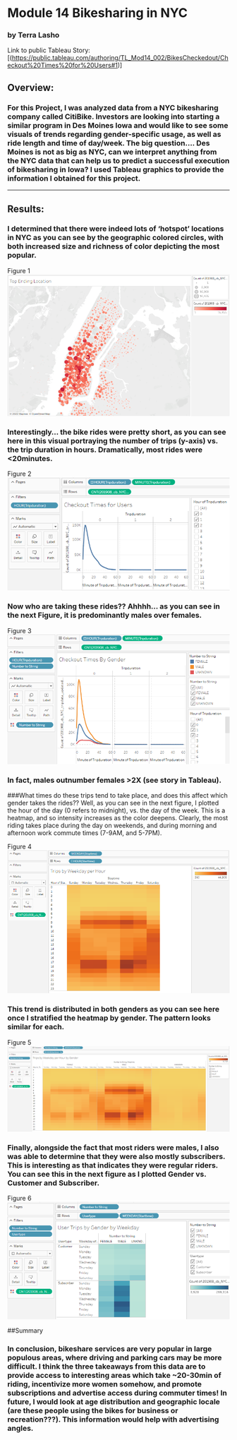 # Module 14  Bikesharing in NYC
### by Terra Lasho 
Link to public Tableau Story: [(https://public.tableau.com/authoring/TL_Mod14_002/BikesCheckedout/Checkout%20Times%20for%20Users#1)]

## Overview: 

### For this Project, I was analyzed data from a NYC bikesharing company called CitiBike.  Investors are looking into starting a similar program in Des Moines Iowa and would like to see some visuals of trends regarding gender-specific usage, as well as ride length and time of day/week.  The big question…. Des Moines is not as big as NYC, can we interpret anything from the NYC data that can help us to predict a successful execution of bikesharing in Iowa?  I used Tableau graphics to provide the information I obtained for this project.
--------------------------------------------------------------------------------------------------------------
## Results:

### I determined that there were indeed lots of ‘hotspot’ locations in NYC as you can see by the geographic colored circles, with both increased size and richness of color depicting the most popular.

Figure 1
![](https://github.com/Beetleee/bikesharing/blob/main/resources/plot00.png)

### Interestingly… the bike rides were pretty short, as you can see here in this visual portraying the number of trips (y-axis) vs. the trip duration in hours. Dramatically, most rides were <20minutes.

Figure 2
![](https://github.com/Beetleee/bikesharing/blob/main/resources/plot0.png)

### Now who are taking these rides?? Ahhhh… as you can see in the next Figure, it is predominantly males over females.

Figure 3
![](https://github.com/Beetleee/bikesharing/blob/main/resources/plot1.png)

### In fact, males outnumber females >2X (see story in Tableau).
###What times do these trips tend to take place, and does this affect which gender takes the rides?? Well, as you can see in the next figure, I plotted the hour of the day (0 refers to midnight), vs. the day of the week. This is a heatmap, and so intensity increases as the color deepens.  Clearly, the most riding takes place during the day on weekends, and during morning and afternoon work commute times (7-9AM, and 5-7PM).  

Figure 4
![](https://github.com/Beetleee/bikesharing/blob/main/resources/plot2.png)

### This trend is distributed in both genders as you can see here once I stratified the heatmap by gender. The pattern looks similar for each.

Figure 5
![](https://github.com/Beetleee/bikesharing/blob/main/resources/plot3.png)

### Finally, alongside the fact that most riders were males, I also was able to determine that they were also mostly subscribers.  This is interesting as that indicates they were regular riders. You can see this in the next figure as I plotted Gender vs. Customer and Subscriber.

Figure 6
![](https://github.com/Beetleee/bikesharing/blob/main/resources/plot4.png)


##Summary
### In conclusion, bikeshare services are very popular in large populous areas, where driving and parking cars may be more difficult.  I think the three takeaways from this data are to provide access to interesting areas which take ~20-30min of riding, incentivize more women somehow, and promote subscriptions and advertise access during commuter times!  In future, I would look at age distribution and geographic locale (are these people using the bikes for business or recreation???). This information would help with advertising angles.




